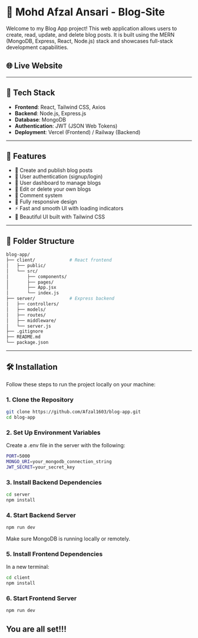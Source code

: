 # 📝 Mohd Afzal Ansari - Blog-Site

Welcome to my Blog App project! This web application allows users to create, read, update, and delete blog posts. It is built using the MERN (MongoDB, Express, React, Node.js) stack and showcases full-stack development capabilities.

## 🌐 Live Website



---

## 🚀 Tech Stack

- **Frontend**: React, Tailwind CSS, Axios
- **Backend**: Node.js, Express.js
- **Database**: MongoDB
- **Authentication**: JWT (JSON Web Tokens)
- **Deployment**:  Vercel (Frontend) / Railway (Backend)

---

## 📁 Features

- 📝 Create and publish blog posts
- 🔐 User authentication (signup/login)
- 🧑 User dashboard to manage blogs
- 🔄 Edit or delete your own blogs
- 💬 Comment system
- 📱 Fully responsive design
- ⚡ Fast and smooth UI with loading indicators
- 🎨 Beautiful UI built with Tailwind CSS

---

## 📂 Folder Structure

```bash
blog-app/
├── client/             # React frontend
│   ├── public/
│   └── src/
│       ├── components/
│       ├── pages/
│       ├── App.jsx
│       └── index.js
├── server/             # Express backend
│   ├── controllers/
│   ├── models/
│   ├── routes/
│   ├── middleware/
│   └── server.js
├── .gitignore
├── README.md
└── package.json
```
---
## 🛠️ Installation

Follow these steps to run the project locally on your machine:

### 1. Clone the Repository

```bash
git clone https://github.com/Afzal1603/blog-app.git
cd blog-app
```
### 2. Set Up Environment Variables

Create a .env file in the server with the following:
```bash
PORT=5000
MONGO_URI=your_mongodb_connection_string
JWT_SECRET=your_secret_key
```
### 3. Install Backend Dependencies
```bash
cd server
npm install
```
### 4. Start Backend Server
```bash
npm run dev
```
Make sure MongoDB is running locally or remotely.

### 5. Install Frontend Dependencies
In a new terminal:
```bash
cd client
npm install
```
### 6. Start Frontend Server

```bash
npm run dev
```

## You are all set!!!

